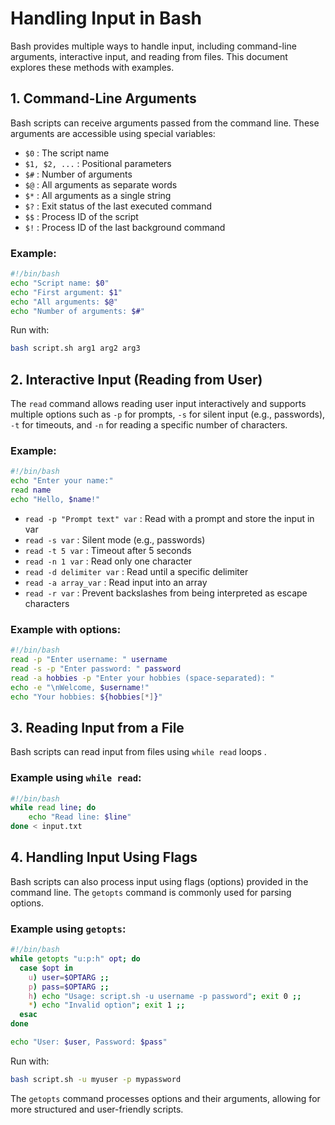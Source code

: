 # Handling Input in Bash

Bash provides multiple ways to handle input, including command-line arguments, interactive input, and reading from files. This document explores these methods with examples.

## 1. Command-Line Arguments

Bash scripts can receive arguments passed from the command line. These arguments are accessible using special variables:

- `$0` : The script name
- `$1, $2, ...` : Positional parameters
- `$#` : Number of arguments
- `$@` : All arguments as separate words
- `$*` : All arguments as a single string
- `$?` : Exit status of the last executed command
- `$$` : Process ID of the script
- `$!` : Process ID of the last background command

### Example:

```bash
#!/bin/bash
echo "Script name: $0"
echo "First argument: $1"
echo "All arguments: $@"
echo "Number of arguments: $#"
```



Run with:

```sh
bash script.sh arg1 arg2 arg3
```

## 2. Interactive Input (Reading from User)

The `read` command allows reading user input interactively and supports multiple options such as `-p` for prompts, `-s` for silent input (e.g., passwords), `-t` for timeouts, and `-n` for reading a specific number of characters.

### Example:

```bash
#!/bin/bash
echo "Enter your name:"
read name
echo "Hello, $name!"
```

- `read -p "Prompt text" var` : Read with a prompt and store the input in var
- `read -s var` : Silent mode (e.g., passwords)
- `read -t 5 var` : Timeout after 5 seconds
- `read -n 1 var` : Read only one character
- `read -d delimiter var` : Read until a specific delimiter
- `read -a array_var` : Read input into an array
- `read -r var` : Prevent backslashes from being interpreted as escape characters

### Example with options:

```bash
#!/bin/bash
read -p "Enter username: " username
read -s -p "Enter password: " password
read -a hobbies -p "Enter your hobbies (space-separated): "
echo -e "\nWelcome, $username!"
echo "Your hobbies: ${hobbies[*]}"
```

## 3. Reading Input from a File

Bash scripts can read input from files using `while read` loops .

### Example using `while read`:

```bash
#!/bin/bash
while read line; do
    echo "Read line: $line"
done < input.txt
```

## 4. Handling Input Using Flags

Bash scripts can also process input using flags (options) provided in the command line. The `getopts` command is commonly used for parsing options.

### Example using `getopts`:

```bash
#!/bin/bash
while getopts "u:p:h" opt; do
  case $opt in
    u) user=$OPTARG ;;
    p) pass=$OPTARG ;;
    h) echo "Usage: script.sh -u username -p password"; exit 0 ;;
    *) echo "Invalid option"; exit 1 ;;
  esac
done

echo "User: $user, Password: $pass"
```

Run with:

```sh
bash script.sh -u myuser -p mypassword
```

The `getopts` command processes options and their arguments, allowing for more structured and user-friendly scripts.



